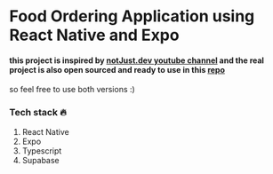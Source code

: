 # Food Ordering Application using React Native and Expo

#### this project is inspired by [notJust.dev youtube channel](https://youtu.be/rIYzLhkG9TA?si=Ybik5oK8NVPdHaiN) and the real project is also open sourced and ready to use in this [repo](https://github.com/notJust-dev/FoodOrdering/tree/main)

so feel free to use both versions :)

### Tech stack :fire:

1. React Native
2. Expo
3. Typescript
4. Supabase
